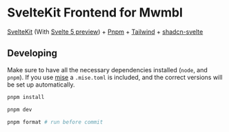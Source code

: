 # SvelteKit Frontend for Mwmbl

[SvelteKit](https://kit.svelte.dev/) (With [Svelte 5 preview](https://svelte-5-preview.vercel.app/)) + [Pnpm](https://pnpm.io/) + [Tailwind](https://tailwindcss.com/) + [shadcn-svelte](https://shadcn-svelte.com/)

## Developing

Make sure to have all the necessary dependencies installed (`node`, and `pnpm`). If you use [mise](https://mise.jdx.dev/) a `.mise.toml` is included, and the correct versions will be set up automatically.

```bash
pnpm install

pnpm dev

pnpm format # run before commit
```
